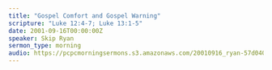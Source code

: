 ```yaml
---
title: "Gospel Comfort and Gospel Warning"
scripture: "Luke 12:4-7; Luke 13:1-5"
date: 2001-09-16T00:00:00Z
speaker: Skip Ryan
sermon_type: morning
audio: https://pcpcmorningsermons.s3.amazonaws.com/20010916_ryan-57d040d9a4082.mp3 
---
```



